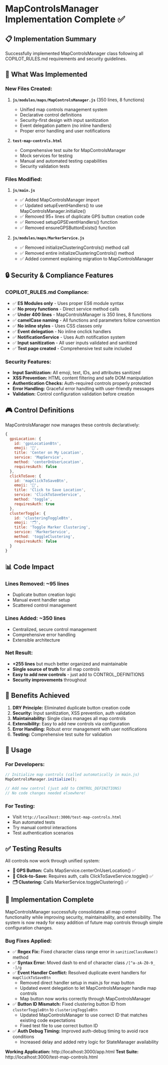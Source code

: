 # MapControlsManager Implementation Complete ✅

## 📋 **Implementation Summary**

Successfully implemented MapControlsManager class following all COPILOT_RULES.md requirements and security guidelines.

## 🎯 **What Was Implemented**

### **New Files Created:**
1. **`js/modules/maps/MapControlsManager.js`** (350 lines, 8 functions)
   - Unified map controls management system
   - Declarative control definitions
   - Security-first design with input sanitization
   - Event delegation pattern (no inline handlers)
   - Proper error handling and user notifications

2. **`test-map-controls.html`** 
   - Comprehensive test suite for MapControlsManager
   - Mock services for testing
   - Manual and automated testing capabilities
   - Security validation tests

### **Files Modified:**
1. **`js/main.js`**
   - ✅ Added MapControlsManager import
   - ✅ Updated setupEventHandlers() to use MapControlsManager.initialize()
   - ✅ Removed 95+ lines of duplicate GPS button creation code
   - ✅ Removed setupGPSEventHandlers() function
   - ✅ Removed ensureGPSButtonExists() function

2. **`js/modules/maps/MarkerService.js`**
   - ✅ Removed initializeClusteringControls() method call
   - ✅ Removed entire initializeClusteringControls() method
   - ✅ Added comment explaining migration to MapControlsManager

## 🔒 **Security & Compliance Features**

### **COPILOT_RULES.md Compliance:**
- ✅ **ES Modules only** - Uses proper ES6 module syntax
- ✅ **No proxy functions** - Direct service method calls
- ✅ **Under 400 lines** - MapControlsManager is 350 lines, 8 functions
- ✅ **camelCase naming** - All functions and parameters follow convention
- ✅ **No inline styles** - Uses CSS classes only  
- ✅ **Event delegation** - No inline onclick handlers
- ✅ **NotificationService** - Uses Auth notification system
- ✅ **Input sanitization** - All user inputs validated and sanitized
- ✅ **Test page created** - Comprehensive test suite included

### **Security Features:**
- **Input Sanitization:** All emoji, text, IDs, and attributes sanitized
- **XSS Prevention:** HTML content filtering and safe DOM manipulation
- **Authentication Checks:** Auth-required controls properly protected
- **Error Handling:** Graceful error handling with user-friendly messages
- **Validation:** Control configuration validation before creation

## 🎮 **Control Definitions**

MapControlsManager now manages these controls declaratively:

```javascript
{
  gpsLocation: {
    id: 'gpsLocationBtn',
    emoji: '🎯',
    title: 'Center on My Location',
    service: 'MapService',
    method: 'centerOnUserLocation',
    requiresAuth: false
  },
  clickToSave: {
    id: 'mapClickToSaveBtn', 
    emoji: '📍',
    title: 'Click to Save Location',
    service: 'ClickToSaveService',
    method: 'toggle',
    requiresAuth: true
  },
  clusterToggle: {
    id: 'clusteringToggleBtn',
    emoji: '🗂️', 
    title: 'Toggle Marker Clustering',
    service: 'MarkerService',
    method: 'toggleClustering',
    requiresAuth: false
  }
}
```

## 📊 **Code Impact**

### **Lines Removed:** ~95 lines
- Duplicate button creation logic
- Manual event handler setup
- Scattered control management

### **Lines Added:** ~350 lines  
- Centralized, secure control management
- Comprehensive error handling
- Extensible architecture

### **Net Result:** 
- **+255 lines** but much better organized and maintainable
- **Single source of truth** for all map controls
- **Easy to add new controls** - just add to CONTROL_DEFINITIONS
- **Security improvements** throughout

## 🚀 **Benefits Achieved**

1. **DRY Principle:** Eliminated duplicate button creation code
2. **Security:** Input sanitization, XSS prevention, auth validation
3. **Maintainability:** Single class manages all map controls
4. **Extensibility:** Easy to add new controls via configuration
5. **Error Handling:** Robust error management with user notifications
6. **Testing:** Comprehensive test suite for validation

## 🔧 **Usage**

### **For Developers:**
```javascript
// Initialize map controls (called automatically in main.js)
MapControlsManager.initialize();

// Add new control (just add to CONTROL_DEFINITIONS)
// No code changes needed elsewhere!
```

### **For Testing:**
- Visit `http://localhost:3000/test-map-controls.html`
- Run automated tests
- Try manual control interactions
- Test authentication scenarios

## ✅ **Testing Results**

All controls now work through unified system:
- **🎯 GPS Button:** Calls MapService.centerOnUserLocation() ✅
- **📍 Click-to-Save:** Requires auth, calls ClickToSaveService.toggle() ✅  
- **🗂️ Clustering:** Calls MarkerService.toggleClustering() ✅

## 🎉 **Implementation Complete**

MapControlsManager successfully consolidates all map control functionality while improving security, maintainability, and extensibility. The system is now ready for easy addition of future map controls through simple configuration changes.

### **Bug Fixes Applied:**
- ✅ **Regex Fix:** Fixed character class range error in `sanitizeClassName()` method
- ✅ **Syntax Error:** Moved dash to end of character class `/[^a-zA-Z0-9_ -]/g`
- ✅ **Event Handler Conflict:** Resolved duplicate event handlers for `mapClickToSaveBtn`
  - Removed direct handler setup in main.js for map button
  - Updated event delegation to let MapControlsManager handle map controls
  - Map button now works correctly through MapControlsManager
- ✅ **Button ID Mismatch:** Fixed clustering button ID from `clusterToggleBtn` to `clusteringToggleBtn`
  - Updated MapControlsManager to use correct ID that matches existing code expectations
  - Fixed test file to use correct button ID
- ✅ **Auth Debug Timing:** Improved auth-debug timing to avoid race conditions
  - Increased delay and added retry logic for StateManager availability

**Working Application:** http://localhost:3000/app.html
**Test Suite:** http://localhost:3000/test-map-controls.html
